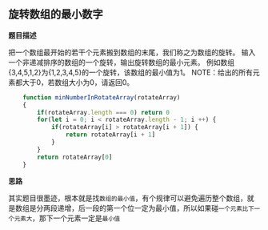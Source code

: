 ## 旋转数组的最小数字
**题目描述**

把一个数组最开始的若干个元素搬到数组的末尾，我们称之为数组的旋转。
输入一个非递减排序的数组的一个旋转，输出旋转数组的最小元素。
例如数组{3,4,5,1,2}为{1,2,3,4,5}的一个旋转，该数组的最小值为1。
NOTE：给出的所有元素都大于0，若数组大小为0，请返回0。

```javascript
    function minNumberInRotateArray(rotateArray)
    {
        if(rotateArray.length === 0) return 0
        for(let i = 0; i < rotateArray.length - 1; i ++) {
            if(rotateArray[i] > rotateArray[i + 1]) {
                return rotateArray[i + 1]
            }
        }
        return rotateArray[0]
    }
```

**思路**

其实题目很墨迹，根本就是找`数组的最小值`，有个规律可以避免遍历整个数组，就是数组是分两段递增，后一段的第一个位一定为最小值，所以如果碰`一个元素比下一个元素大`，那下一个元素一定是`最小值`